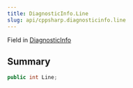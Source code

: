 ```yaml
---
title: DiagnosticInfo.Line
slug: api/cppsharp.diagnosticinfo.line
---
```

Field in [DiagnosticInfo](/api/cppsharp/diagnosticinfo)

## Summary



```csharp
public int Line;
```

